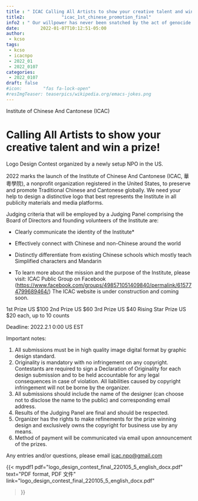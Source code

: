 ```yaml
---
title : " ICAC Calling All Artists to show your creative talent and win a prize!"
title2:              "icac_1st_chinese_promotion_final"
info2 : " Our willpower has never been snatched by the act of genocide."
date:        2022-01-07T10:12:51-05:00
author:
 - kcso
tags:
 - kcso
 - icacnpo
 - 2022_01
 - 2022_0107
categories:
 - 2022_0107
draft: false
#icon:        "fas fa-lock-open"
#resImgTeaser: teaserpics/wikipedia.org/emacs-jokes.png
---
```

Institute of Chinese And Cantonese (ICAC)


# Calling All Artists to show your creative talent and win a prize!


Logo Design Contest organized by a newly setup NPO in the US.
 
2022 marks the launch of the Institute of Chinese And Cantonese (ICAC, 華粵學院), a nonprofit organization registered in the United States, to preserve and promote Traditional Chinese and Cantonese globally. We need your help to design a distinctive logo that best represents the Institute in all publicity materials and media platforms.
 
Judging criteria that will be employed by a Judging Panel comprising the Board of Directors and founding volunteers of the Institute are:


* Clearly communicate the identity of the Institute*
* Effectively connect with Chinese and non-Chinese around the world
* Distinctly differentiate from existing Chinese schools which mostly teach Simplified characters and Mandarin


* To learn more about the mission and the purpose of the Institute, please visit: 
ICAC Public Group on Facebook   (https://www.facebook.com/groups/498571051409840/permalink/615774799689464/)
The ICAC website is under construction and coming soon.  


1st Prize        US $100
2nd Prize        US $60
3rd Prize        US $40
Rising Star Prize        US $20 each, up to 10 counts


Deadline: 2022.2.1 0:00 US EST
 
Important notes:
1. All submissions must be in high quality image digital format by graphic design standard.
2. Originality is mandatory with no infringement on any copyright. Contestants are required to sign a Declaration of Originality for each design submission and to be held accountable for any legal consequences in case of violation. All liabilities caused by copyright infringement will not be borne by the organizer.
3. All submissions should include the name of the designer (can choose not to disclose the name to the public) and corresponding email address. 
4. Results of the Judging Panel are final and should be respected.
5. Organizer has the rights to make refinements for the prize winning design and exclusively owns the copyright for business use by any means.
6. Method of payment will be communicated via email upon announcement of the prizes.


Any entries and/or questions, please email icac.npo@gmail.com



{{< mypdf1 pdf="logo_design_contest_final_220105_5_english_docx.pdf"
text="PDF format, PDF 文件"
link="logo_design_contest_final_220105_5_english_docx.pdf"
>}}

